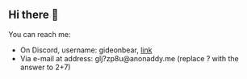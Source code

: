 ## Hi there 👋

You can reach me:
* On Discord, username: gideonbear, [link](https://discord.com/users/552138988765315073)
* Via e-mail at address: glj?zp8u@anonaddy<span>.me</span> (replace ? with the answer to 2+7)

<!--
**GideonBear/GideonBear** is a ✨ _special_ ✨ repository because its `README.md` (this file) appears on your GitHub profile.

Here are some ideas to get you started:

- 🔭 I’m currently working on ...
- 🌱 I’m currently learning ...
- 👯 I’m looking to collaborate on ...
- 🤔 I’m looking for help with ...
- 💬 Ask me about ...
- 📫 How to reach me: ...
- 😄 Pronouns: ...
- ⚡ Fun fact: ...
-->
